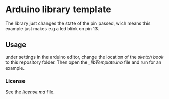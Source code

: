 # Arduino library template
The library just changes the state of the pin passed, wich means this example just makes e.g a led blink on pin 13.

## Usage
under settings in the arduino editor, change the location of the *sketch book* to this repository folder. Then open the *_libTemplate.ino* file and run for an example.

### License
See the *license.md* file.
